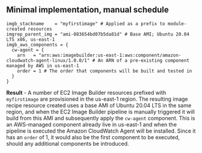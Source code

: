 ## Minimal implementation, manual schedule
```
imgb_stackname    = "myfirstimage" # Applied as a prefix to module-created resources
imgrep_parent_img = "ami-083654bd07b5da81d" # Base AMI; Ubuntu 20.04 LTS x86, us-east-1
imgb_aws_components = {
  cw-agent = {
    arn   = "arn:aws:imagebuilder:us-east-1:aws:component/amazon-cloudwatch-agent-linux/1.0.0/1" # An ARN of a pre-existing component managed by AWS in us-east-1
    order = 1 # The order that components will be built and tested in
  }
}
```
**Result** - A number of EC2 Image Builder resources prefixed with `myfirstimage` are provisioned in the us-east-1 region. The resulting image recipe resource created uses a base AMI of Ubuntu 20.04 LTS in the same region, and when the EC2 Image Builder pipeline is manually triggered it will build from this AMI and subsequently apply the `cw-agent` component. This is an AWS-managed component already live in us-east-1 and when the pipeline is executed the Amazon CloudWatch Agent will be installed. Since it has an `order` of 1, it would also be the first component to be executed, should any additional components be introduced.